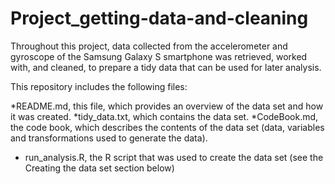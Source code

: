 # Project_getting-data-and-cleaning

Throughout this project, data collected from the accelerometer and gyroscope of the Samsung Galaxy S smartphone was retrieved, worked with, and cleaned, to prepare a tidy data that can be used for later analysis.

This repository includes the following files:

*README.md, this file, which provides an overview of the data set and how it was created.
*tidy_data.txt, which contains the data set.
*CodeBook.md, the code book, which describes the contents of the data set (data, variables and transformations used to generate the data).
* run_analysis.R, the R script that was used to create the data set (see the Creating the data set section below)
